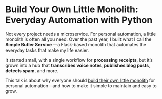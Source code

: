 # Build Your Own Little Monolith: Everyday Automation with Python

Not every project needs a microservice. For personal automation, a little monolith is often all you need. Over the past year, I built what I call the **Simple Butler Service** —a Flask-based monolith that automates the everyday tasks that make my life easier. 

It started small, with a single workflow for **processing receipts**, but it’s grown into a hub that **transcribes voice notes**, **publishes blog posts**, **detects spam**, and more.

This talk is about why everyone should [build their own little monolith](https://www.digitalocean.com/community/tutorials/12-days-of-digitalocean-recap) for personal automation—and how to make it simple to maintain and easy to grow.